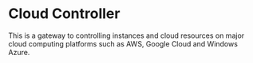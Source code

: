 Cloud Controller
================

This is a gateway to controlling instances and cloud resources on major cloud computing platforms such as AWS, Google Cloud and Windows Azure.
